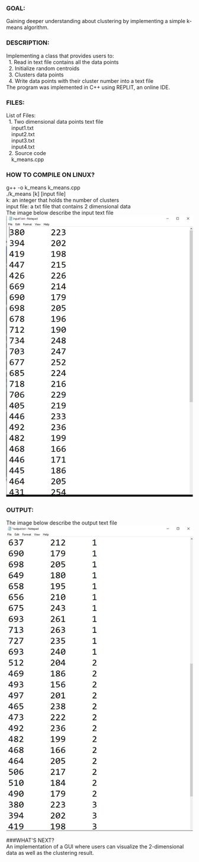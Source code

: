 ### GOAL:
Gaining deeper understanding about clustering by implementing a simple k-means algorithm.</br> 
### DESCRIPTION:
Implementing a class that provides users to: </br> 
		&ensp;1. Read in text file contains all the data points </br> 
    &ensp;2. Initialize random centroids </br> 
    &ensp;3. Clusters data points</br> 
    &ensp;4. Write data points with their cluster number into a text file </br> 
The program was implemented in C++ using REPLIT, an online IDE. </br> 

### FILES:
List of Files: </br> 
    &ensp;1. Two dimensional data points text file </br> 
    &ensp;&ensp;input1.txt </br> 
    &ensp;&ensp;input2.txt </br> 
    &ensp;&ensp;input3.txt </br> 
    &ensp;&ensp;input4.txt </br> 
    &ensp;2. Source code </br> 
    &ensp;&ensp;k_means.cpp </br> 

### HOW TO COMPILE ON LINUX?
g++ -o k_means k_means.cpp </br> 
./k_means [k] [input file]</br> 
k: an integer that holds the number of clusters </br> 
input file: a txt file that contains 2 dimensional data </br> 
The image below describe the input text file </br> 
![ScreenShot](https://github.com/d-n155/K-means/blob/main/Images/input.JPG)


### OUTPUT:
The image below describe the output text file </br> 
![alt text](https://github.com/d-n155/K-means/blob/main/Images/output.JPG)


###WHAT'S NEXT? </br>
An implementation of a GUI where users can visualize the 2-dimensional data as well as the clustering result. 
